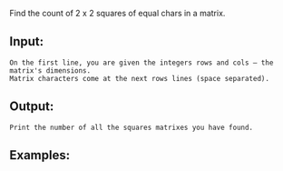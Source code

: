 Find the count of 2 x 2 squares of equal chars in a matrix.

## Input:

	On the first line, you are given the integers rows and cols – the matrix's dimensions.
	Matrix characters come at the next rows lines (space separated).
  
## Output:

	Print the number of all the squares matrixes you have found.

## Examples:

